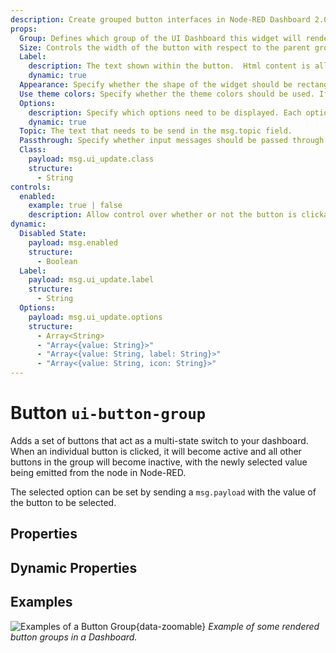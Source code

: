 ```yaml
---
description: Create grouped button interfaces in Node-RED Dashboard 2.0 for efficient action management.
props:
  Group: Defines which group of the UI Dashboard this widget will render in.
  Size: Controls the width of the button with respect to the parent group. Maximum value is the width of the group.
  Label:
    description: The text shown within the button.  Html content is allowed.
    dynamic: true
  Appearance: Specify whether the shape of the widget should be rectangular or have rounded corners.
  Use theme colors: Specify whether the theme colors should be used. If not active, custom colors can be specified for each option separately.
  Options:
    description: Specify which options need to be displayed. Each option can specify a label, icon, value and color.  Html content is allowed for the labels.
    dynamic: true
  Topic: The text that needs to be send in the msg.topic field.
  Passthrough: Specify whether input messages should be passed through as output messages.
  Class:
    payload: msg.ui_update.class
    structure:
      - String
controls:
  enabled:
    example: true | false
    description: Allow control over whether or not the button is clickable.
dynamic:
  Disabled State:
    payload: msg.enabled
    structure:
      - Boolean
  Label:
    payload: msg.ui_update.label
    structure:
      - String
  Options:
    payload: msg.ui_update.options
    structure:
      - Array<String>
      - "Array<{value: String}>"
      - "Array<{value: String, label: String}>"
      - "Array<{value: String, icon: String}>"
---
```


<script setup>
    import AddedIn from '../../components/AddedIn.vue';
    import TryDemo from "./../../components/TryDemo.vue"
</script>

<TryDemo href="button-group">

# Button `ui-button-group` <AddedIn version="1.3.0" />

</TryDemo>

Adds a set of buttons that act as a multi-state switch to your dashboard. When an individual button is clicked, it will become active and all other buttons in the group will become inactive, with the newly selected value being emitted from the node in Node-RED.

The selected option can be set by sending a `msg.payload` with the value of the button to be selected.

## Properties

<PropsTable/>

## Dynamic Properties

<DynamicPropsTable/>

## Examples

![Examples of a Button Group](/images/node-examples/ui-button-group.png "Example of a Button Group"){data-zoomable}
_Example of some rendered button groups in a Dashboard._
